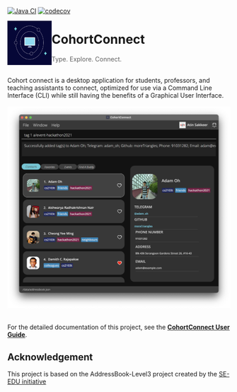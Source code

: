 [![Java CI](https://github.com/AY2122S1-CS2103T-T10-1/tp/actions/workflows/gradle.yml/badge.svg?branch=master)](https://github.com/AY2122S1-CS2103T-T10-1/tp/actions/workflows/gradle.yml)    [![codecov](https://codecov.io/gh/AY2122S1-CS2103T-T10-1/tp/branch/master/graph/badge.svg?token=GVVTTMGRUF)](https://codecov.io/gh/AY2122S1-CS2103T-T10-1/tp)

<img src = "https://github.com/AY2122S1-CS2103T-T10-1/tp/blob/master/docs/images/logo.jpeg?raw=true" align = "left" width="100" height="100">
<div>
  
# CohortConnect
> Type. Explore. Connect.
  
 </div>

<br>
Cohort connect is a desktop application for students, professors, and teaching assistants to connect, optimized for use via a Command Line Interface (CLI) while still having the benefits of a Graphical User Interface.
<br><br>

<div align = "center"> 
<img src ="https://github.com/AY2122S1-CS2103T-T10-1/tp/blob/master/docs/images/Ui.png?raw=true">
</div>
<br>

For the detailed documentation of this project, see the **[CohortConnect User Guide](https://moretriangles.notion.site/User-Guide-for-Cohort-Connect-v1-2-569db284a3744905ac1397a01028427d)**.

## Acknowledgement

This project is based on the AddressBook-Level3 project created by the [SE-EDU initiative](https://se-education.org)
